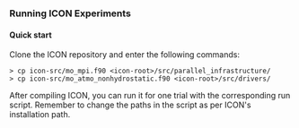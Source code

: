 ### Running ICON Experiments

#### Quick start
Clone the ICON repository and enter the following commands:
```console
> cp icon-src/mo_mpi.f90 <icon-root>/src/parallel_infrastructure/
> cp icon-src/mo_atmo_nonhydrostatic.f90 <icon-root>/src/drivers/
```
After compiling ICON, you can run it for one trial with the corresponding run script. Remember to change the paths in the script as per ICON's installation path.
